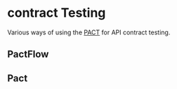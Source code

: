 # contract Testing

Various ways of using the [PACT](https://pact.io) for API contract testing.

## PactFlow

## Pact

## 